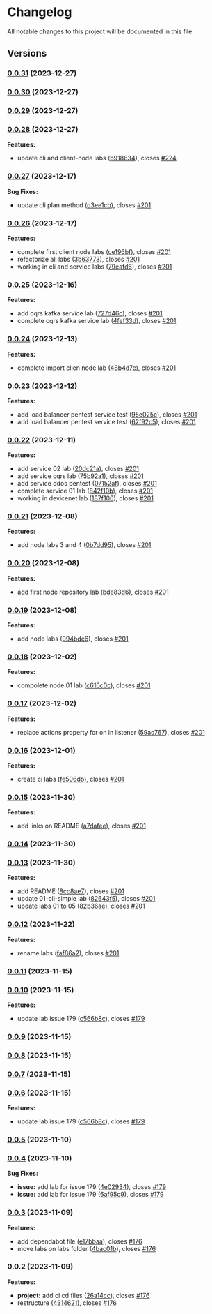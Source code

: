 # Changelog

All notable changes to this project will be documented in this file.

## Versions

### [0.0.31](https://github.com/FlavioLionelRita/lambdaorm-labs/compare/v0.0.30...v0.0.31) (2023-12-27)

### [0.0.30](https://github.com/FlavioLionelRita/lambdaorm-labs/compare/v0.0.29...v0.0.30) (2023-12-27)

### [0.0.29](https://github.com/FlavioLionelRita/lambdaorm-labs/compare/v0.0.28...v0.0.29) (2023-12-27)

### [0.0.28](https://github.com/FlavioLionelRita/lambdaorm-labs/compare/v0.0.27...v0.0.28) (2023-12-27)

**Features:**

* update cli and client-node labs ([b918634](https://github.com/FlavioLionelRita/lambdaorm-labs/commit/b918634024c0ab42ccf6052c2f513b4044d8a6d5)), closes [#224](https://github.com/FlavioLionelRita/lambdaorm-labs/issues/224)

### [0.0.27](https://github.com/FlavioLionelRita/lambdaorm-labs/compare/v0.0.26...v0.0.27) (2023-12-17)

**Bug Fixes:**

* update cli plan method ([d3ee1cb](https://github.com/FlavioLionelRita/lambdaorm-labs/commit/d3ee1cbe7d29dc8feb8571892cd00beee847cf9b)), closes [#201](https://github.com/FlavioLionelRita/lambdaorm-labs/issues/201)

### [0.0.26](https://github.com/FlavioLionelRita/lambdaorm-labs/compare/v0.0.25...v0.0.26) (2023-12-17)

**Features:**

* complete first client node labs ([ce196bf](https://github.com/FlavioLionelRita/lambdaorm-labs/commit/ce196bf01d1d17801fcf84eca6e3cc696f0062cf)), closes [#201](https://github.com/FlavioLionelRita/lambdaorm-labs/issues/201)
* refactorize all labs ([3b63773](https://github.com/FlavioLionelRita/lambdaorm-labs/commit/3b63773f74171f640e59269e5fd3955c68df17ff)), closes [#201](https://github.com/FlavioLionelRita/lambdaorm-labs/issues/201)
* working in cli and service labs ([79eafd6](https://github.com/FlavioLionelRita/lambdaorm-labs/commit/79eafd646569b28f75770668d19429dd3ba41652)), closes [#201](https://github.com/FlavioLionelRita/lambdaorm-labs/issues/201)

### [0.0.25](https://github.com/FlavioLionelRita/lambdaorm-labs/compare/v0.0.24...v0.0.25) (2023-12-16)

**Features:**

* add cqrs kafka service lab ([727d46c](https://github.com/FlavioLionelRita/lambdaorm-labs/commit/727d46c504087febd568d85646891817023de1ac)), closes [#201](https://github.com/FlavioLionelRita/lambdaorm-labs/issues/201)
* complete cqrs kafka service lab ([4fef33d](https://github.com/FlavioLionelRita/lambdaorm-labs/commit/4fef33dfb15b6bbdea44566d41535f94490c8e19)), closes [#201](https://github.com/FlavioLionelRita/lambdaorm-labs/issues/201)

### [0.0.24](https://github.com/FlavioLionelRita/lambdaorm-labs/compare/v0.0.23...v0.0.24) (2023-12-13)

**Features:**

* complete import clien node lab ([48b4d7e](https://github.com/FlavioLionelRita/lambdaorm-labs/commit/48b4d7ec131f07b368a9e3d2d25f57ac85462bc2)), closes [#201](https://github.com/FlavioLionelRita/lambdaorm-labs/issues/201)

### [0.0.23](https://github.com/FlavioLionelRita/lambdaorm-labs/compare/v0.0.22...v0.0.23) (2023-12-12)

**Features:**

* add load balancer pentest service test ([95e025c](https://github.com/FlavioLionelRita/lambdaorm-labs/commit/95e025c6baa8193012d513ac1fe27b402a535b70)), closes [#201](https://github.com/FlavioLionelRita/lambdaorm-labs/issues/201)
* add load balancer pentest service test ([62f92c5](https://github.com/FlavioLionelRita/lambdaorm-labs/commit/62f92c5a7eb4b10f08228e64a9780a6e6c26f7ee)), closes [#201](https://github.com/FlavioLionelRita/lambdaorm-labs/issues/201)

### [0.0.22](https://github.com/FlavioLionelRita/lambdaorm-labs/compare/v0.0.21...v0.0.22) (2023-12-11)

**Features:**

* add service 02 lab ([20dc21a](https://github.com/FlavioLionelRita/lambdaorm-labs/commit/20dc21ad85367e4100e018024d140cd316754717)), closes [#201](https://github.com/FlavioLionelRita/lambdaorm-labs/issues/201)
* add service cqrs lab ([75b92a1](https://github.com/FlavioLionelRita/lambdaorm-labs/commit/75b92a1ba30833d4d059d8585317e182088f0bdd)), closes [#201](https://github.com/FlavioLionelRita/lambdaorm-labs/issues/201)
* add service ddos pentest ([07152af](https://github.com/FlavioLionelRita/lambdaorm-labs/commit/07152af000ca84c6144cf24c7e49aebcb241d464)), closes [#201](https://github.com/FlavioLionelRita/lambdaorm-labs/issues/201)
* complete service 01 lab ([842f10b](https://github.com/FlavioLionelRita/lambdaorm-labs/commit/842f10b3f387b7a240f1afef40fe4c9d95bc058c)), closes [#201](https://github.com/FlavioLionelRita/lambdaorm-labs/issues/201)
* working in devicenet lab ([187f106](https://github.com/FlavioLionelRita/lambdaorm-labs/commit/187f106685d0e9c08a309883e9f03f1a16423689)), closes [#201](https://github.com/FlavioLionelRita/lambdaorm-labs/issues/201)

### [0.0.21](https://github.com/FlavioLionelRita/lambdaorm-labs/compare/v0.0.20...v0.0.21) (2023-12-08)

**Features:**

* add node labs 3 and 4 ([0b7dd95](https://github.com/FlavioLionelRita/lambdaorm-labs/commit/0b7dd95c4933d24cb95d4e2050456c971bede94f)), closes [#201](https://github.com/FlavioLionelRita/lambdaorm-labs/issues/201)

### [0.0.20](https://github.com/FlavioLionelRita/lambdaorm-labs/compare/v0.0.19...v0.0.20) (2023-12-08)

**Features:**

* add first node repository lab ([bde83d6](https://github.com/FlavioLionelRita/lambdaorm-labs/commit/bde83d6405740f073ecbeff3c0a527cfdb0558fc)), closes [#201](https://github.com/FlavioLionelRita/lambdaorm-labs/issues/201)

### [0.0.19](https://github.com/FlavioLionelRita/lambdaorm-labs/compare/v0.0.18...v0.0.19) (2023-12-08)

**Features:**

* add node labs ([994bde6](https://github.com/FlavioLionelRita/lambdaorm-labs/commit/994bde6499aeb9f5f7b4b9e5d7e854a7f797a5ea)), closes [#201](https://github.com/FlavioLionelRita/lambdaorm-labs/issues/201)

### [0.0.18](https://github.com/FlavioLionelRita/lambdaorm-labs/compare/v0.0.17...v0.0.18) (2023-12-02)

**Features:**

* compolete node 01 lab ([c616c0c](https://github.com/FlavioLionelRita/lambdaorm-labs/commit/c616c0c5bd84b0ae52918eddf1abd82c9364f7ef)), closes [#201](https://github.com/FlavioLionelRita/lambdaorm-labs/issues/201)

### [0.0.17](https://github.com/FlavioLionelRita/lambdaorm-labs/compare/v0.0.16...v0.0.17) (2023-12-02)

**Features:**

* replace actions property for on in listener ([59ac767](https://github.com/FlavioLionelRita/lambdaorm-labs/commit/59ac767e0a2bd52be13dadc92999320256786f41)), closes [#201](https://github.com/FlavioLionelRita/lambdaorm-labs/issues/201)

### [0.0.16](https://github.com/FlavioLionelRita/lambdaorm-labs/compare/v0.0.15...v0.0.16) (2023-12-01)

**Features:**

* create ci labs ([fe506db](https://github.com/FlavioLionelRita/lambdaorm-labs/commit/fe506db2a1749d9b1cdacbcb5f0f6600b407f3d1)), closes [#201](https://github.com/FlavioLionelRita/lambdaorm-labs/issues/201)

### [0.0.15](https://github.com/FlavioLionelRita/lambdaorm-labs/compare/v0.0.14...v0.0.15) (2023-11-30)

**Features:**

* add links on README ([a7dafee](https://github.com/FlavioLionelRita/lambdaorm-labs/commit/a7dafeee237247986c9e69ed8b5d998382c61f1c)), closes [#201](https://github.com/FlavioLionelRita/lambdaorm-labs/issues/201)

### [0.0.14](https://github.com/FlavioLionelRita/lambdaorm-labs/compare/v0.0.13...v0.0.14) (2023-11-30)

### [0.0.13](https://github.com/FlavioLionelRita/lambdaorm-labs/compare/v0.0.12...v0.0.13) (2023-11-30)

**Features:**

* add README ([8cc8ae7](https://github.com/FlavioLionelRita/lambdaorm-labs/commit/8cc8ae790f2e3a66448bb1eabfc744119805f444)), closes [#201](https://github.com/FlavioLionelRita/lambdaorm-labs/issues/201)
* update 01-cli-simple lab ([82643f5](https://github.com/FlavioLionelRita/lambdaorm-labs/commit/82643f510bd4bccc79977a634dfea5f2088055b5)), closes [#201](https://github.com/FlavioLionelRita/lambdaorm-labs/issues/201)
* update labs 01 to 05 ([82b36ae](https://github.com/FlavioLionelRita/lambdaorm-labs/commit/82b36ae6d60bfa88886c03ccbb01416016a1762e)), closes [#201](https://github.com/FlavioLionelRita/lambdaorm-labs/issues/201)

### [0.0.12](https://github.com/FlavioLionelRita/lambdaorm-labs/compare/v0.0.11...v0.0.12) (2023-11-22)

**Features:**

* rename labs ([faf86a2](https://github.com/FlavioLionelRita/lambdaorm-labs/commit/faf86a2194027b41dbd3df54898f4b275a9f0899)), closes [#201](https://github.com/FlavioLionelRita/lambdaorm-labs/issues/201)

### [0.0.11](https://github.com/FlavioLionelRita/lambdaorm-labs/compare/v0.0.10...v0.0.11) (2023-11-15)

### [0.0.10](https://github.com/FlavioLionelRita/lambdaorm-labs/compare/v0.0.5...v0.0.10) (2023-11-15)

**Features:**

* update lab issue 179 ([c566b8c](https://github.com/FlavioLionelRita/lambdaorm-labs/commit/c566b8c7701ec014a5d401bd52a034968102f4c3)), closes [#179](https://github.com/FlavioLionelRita/lambdaorm-labs/issues/179)

### [0.0.9](https://github.com/FlavioLionelRita/lambdaorm-labs/compare/v0.0.8...v0.0.9) (2023-11-15)

### [0.0.8](https://github.com/FlavioLionelRita/lambdaorm-labs/compare/v0.0.7...v0.0.8) (2023-11-15)

### [0.0.7](https://github.com/FlavioLionelRita/lambdaorm-labs/compare/v0.0.6...v0.0.7) (2023-11-15)

### [0.0.6](https://github.com/FlavioLionelRita/lambdaorm-labs/compare/v0.0.5...v0.0.6) (2023-11-15)

**Features:**

* update lab issue 179 ([c566b8c](https://github.com/FlavioLionelRita/lambdaorm-labs/commit/c566b8c7701ec014a5d401bd52a034968102f4c3)), closes [#179](https://github.com/FlavioLionelRita/lambdaorm-labs/issues/179)

### [0.0.5](https://github.com/FlavioLionelRita/lambdaorm-labs/compare/v0.0.4...v0.0.5) (2023-11-10)

### [0.0.4](https://github.com/FlavioLionelRita/lambdaorm-labs/compare/v0.0.3...v0.0.4) (2023-11-10)

**Bug Fixes:**

* **issue:** add lab for issue 179 ([4e02934](https://github.com/FlavioLionelRita/lambdaorm-labs/commit/4e02934cfa5c3b8ba07e00484b8e969f3c8ea038)), closes [#179](https://github.com/FlavioLionelRita/lambdaorm/issues/179)
* **issue:** add lab for issue 179 ([6af95c9](https://github.com/FlavioLionelRita/lambdaorm-labs/commit/6af95c9f91cb2dfa1a3b6069d81ded7e0e47477e)), closes [#179](https://github.com/FlavioLionelRita/lambdaorm/issues/179)

### [0.0.3](https://github.com/FlavioLionelRita/lambdaorm-labs/compare/v0.0.2...v0.0.3) (2023-11-09)

**Features:**

* add dependabot file ([e17bbaa](https://github.com/FlavioLionelRita/lambdaorm-labs/commit/e17bbaa9cf5fc218b5ee19bc743340fd989e9221)), closes [#176](https://github.com/FlavioLionelRita/lambdaorm/issues/176)
* move labs on labs folder ([4bac01b](https://github.com/FlavioLionelRita/lambdaorm-labs/commit/4bac01bf0027c0fa3085a974e046791c8f40f057)), closes [#176](https://github.com/FlavioLionelRita/lambdaorm/issues/176)

### 0.0.2 (2023-11-09)

**Features:**

* **project:** add ci cd files ([26a14cc](https://github.com/FlavioLionelRita/lambdaorm-labs/commit/26a14cc3068cbff76b8e009d1802531421ff130b)), closes [#176](https://github.com/FlavioLionelRita/lambdaorm-labs/issues/176)
* restructure ([4314621](https://github.com/FlavioLionelRita/lambdaorm-labs/commit/4314621a488b2353b58dfc3e4bf6a24696fc6a88)), closes [#176](https://github.com/FlavioLionelRita/lambdaorm/issues/176)
